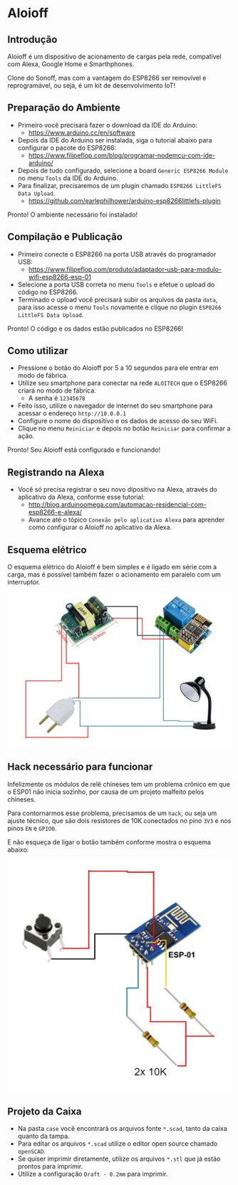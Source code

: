 # Aloioff

## Introdução

Aloioff é um dispositivo de acionamento de cargas pela rede, compatível com Alexa, Google Home e Smarthphones.

Clone do Sonoff, mas com a vantagem do ESP8266 ser removível e reprogramável, ou seja, é um kit de desenvolvimento IoT!

## Preparação do Ambiente

- Primeiro você precisará fazer o download da IDE do Arduino:
  - https://www.arduino.cc/en/software
- Depois da IDE do Arduino ser instalada, siga o tutorial abaixo para configurar o pacote do ESP8266:
  - https://www.filipeflop.com/blog/programar-nodemcu-com-ide-arduino/
- Depois de tudo configurado, selecione a board `Generic ESP8266 Module` no menu `Tools` da IDE do Arduino.
- Para finalizar, precisaremos de um plugin chamado `ESP8266 LittleFS Data Upload`.
  - https://github.com/earlephilhower/arduino-esp8266littlefs-plugin

Pronto! O ambiente necessário foi instalado!

## Compilação e Publicação

- Primeiro conecte o ESP8266 na porta USB através do programador USB:
  - https://www.filipeflop.com/produto/adaptador-usb-para-modulo-wifi-esp8266-esp-01
- Selecione a porta USB correta no menu `Tools` e efetue o upload do código no ESP8266.
- Terminado o upload você precisará subir os arquivos da pasta `data`, para isso acesse o menu `Tools` novamente e clique no plugin `ESP8266 LittleFS Data Upload`.

Pronto! O código e os dados estão publicados no ESP8266!

## Como utilizar

- Pressione o botão do Aloioff por 5 a 10 segundos para ele entrar em modo de fábrica.
- Utilize seu smartphone para conectar na rede `ALOITECH` que o ESP8266 criará no modo de fábrica.
  - A senha é `12345678`
- Feito isso, utilize o navegador de internet do seu smartphone para acessar o endereço `http://10.0.0.1`
- Configure o nome do dispositivo e os dados de acesso do seu WiFi.
- Clique no menu `Reiniciar` e depois no botão `Reiniciar` para confirmar a ação.

Pronto! Seu Aloioff está configurado e funcionando!

## Registrando na Alexa

- Você só precisa registrar o seu novo dipositivo na Alexa, através do aplicativo da Alexa, conforme esse tutorial:
  - http://blog.arduinoomega.com/automacao-residencial-com-esp8266-e-alexa/
  - Avance até o tópico `Conexão pelo aplicativo Alexa` para aprender como configurar o Aloioff no aplicativo da Alexa.

## Esquema elétrico

O esquema elétrico do Aloioff é bem simples e é ligado em série com a carga, mas é possível também fazer o acionamento em paralelo com um interruptor.

![Esquema elétrico do Aloioff](esquema_eletrico_aloioff.png "Esquema elétrico do Aloioff")

## Hack necessário para funcionar

Infelizmente os módulos de relê chineses tem um problema crônico em que o ESP01 não inicia sozinho, por causa de um projeto malfeito pelos chineses.

Para contornarmos esse problema, precisamos de um `hack`, ou seja um ajuste técnico, que são dois resistores de 10K conectados no pino `3V3` e nos pinos `EN` e `GPIO0`.

E não esqueça de ligar o botão também conforme mostra o esquema abaixo:

![Esquema botão do Aloioff](esquema_botao_aloioff.png "Esquema botão do Aloioff")

## Projeto da Caixa

- Na pasta `case` você encontrará os arquivos fonte `*.scad`, tanto da caixa quanto da tampa.
- Para editar os arquivos `*.scad` utilize o editor open source chamado `openSCAD`.
- Se quiser imprimir diretamente, utilize os arquivos `*.stl` que já estão prontos para imprimir.
- Utilize a configuração `Draft - 0.2mm` para imprimir.

